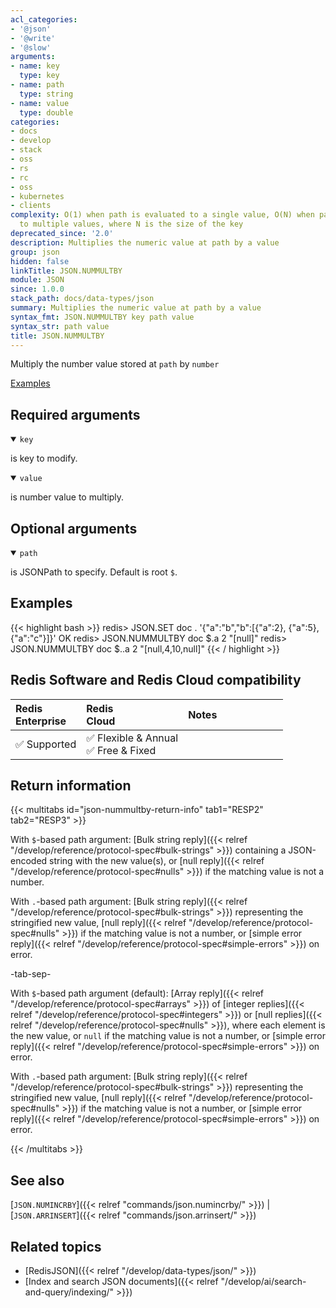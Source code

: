 ```yaml
---
acl_categories:
- '@json'
- '@write'
- '@slow'
arguments:
- name: key
  type: key
- name: path
  type: string
- name: value
  type: double
categories:
- docs
- develop
- stack
- oss
- rs
- rc
- oss
- kubernetes
- clients
complexity: O(1) when path is evaluated to a single value, O(N) when path is evaluated
  to multiple values, where N is the size of the key
deprecated_since: '2.0'
description: Multiplies the numeric value at path by a value
group: json
hidden: false
linkTitle: JSON.NUMMULTBY
module: JSON
since: 1.0.0
stack_path: docs/data-types/json
summary: Multiplies the numeric value at path by a value
syntax_fmt: JSON.NUMMULTBY key path value
syntax_str: path value
title: JSON.NUMMULTBY
---
```

Multiply the number value stored at `path` by `number`

[Examples](#examples)

## Required arguments

<details open><summary><code>key</code></summary> 

is key to modify.
</details>

<details open><summary><code>value</code></summary> 

is number value to multiply. 
</details>

## Optional arguments

<details open><summary><code>path</code></summary> 

is JSONPath to specify. Default is root `$`.
</details>

## Examples

{{< highlight bash >}}
redis> JSON.SET doc . '{"a":"b","b":[{"a":2}, {"a":5}, {"a":"c"}]}'
OK
redis> JSON.NUMMULTBY doc $.a 2
"[null]"
redis> JSON.NUMMULTBY doc $..a 2
"[null,4,10,null]"
{{< / highlight >}}

## Redis Software and Redis Cloud compatibility

| Redis<br />Enterprise | Redis<br />Cloud | <span style="min-width: 9em; display: table-cell">Notes</span> |
|:----------------------|:-----------------|:------|
| <span title="Supported">&#x2705; Supported</span><br /> | <span title="Supported">&#x2705; Flexible & Annual</span><br /><span title="Supported">&#x2705; Free & Fixed</nobr></span> |  |


## Return information

{{< multitabs id="json-nummultby-return-info"
    tab1="RESP2"
    tab2="RESP3" >}}

With `$`-based path argument: [Bulk string reply]({{< relref "/develop/reference/protocol-spec#bulk-strings" >}}) containing a JSON-encoded string with the new value(s), or [null reply]({{< relref "/develop/reference/protocol-spec#nulls" >}}) if the matching value is not a number.

With `.`-based path argument: [Bulk string reply]({{< relref "/develop/reference/protocol-spec#bulk-strings" >}}) representing the stringified new value, [null reply]({{< relref "/develop/reference/protocol-spec#nulls" >}}) if the matching value is not a number, or [simple error reply]({{< relref "/develop/reference/protocol-spec#simple-errors" >}}) on error.

-tab-sep-

With `$`-based path argument (default): [Array reply]({{< relref "/develop/reference/protocol-spec#arrays" >}}) of [integer replies]({{< relref "/develop/reference/protocol-spec#integers" >}}) or [null replies]({{< relref "/develop/reference/protocol-spec#nulls" >}}), where each element is the new value, or `null` if the matching value is not a number, or [simple error reply]({{< relref "/develop/reference/protocol-spec#simple-errors" >}}) on error.

With `.`-based path argument: [Bulk string reply]({{< relref "/develop/reference/protocol-spec#bulk-strings" >}}) representing the stringified new value, [null reply]({{< relref "/develop/reference/protocol-spec#nulls" >}}) if the matching value is not a number, or [simple error reply]({{< relref "/develop/reference/protocol-spec#simple-errors" >}}) on error.

{{< /multitabs >}}

## See also

[`JSON.NUMINCRBY`]({{< relref "commands/json.numincrby/" >}}) | [`JSON.ARRINSERT`]({{< relref "commands/json.arrinsert/" >}}) 

## Related topics

* [RedisJSON]({{< relref "/develop/data-types/json/" >}})
* [Index and search JSON documents]({{< relref "/develop/ai/search-and-query/indexing/" >}})

